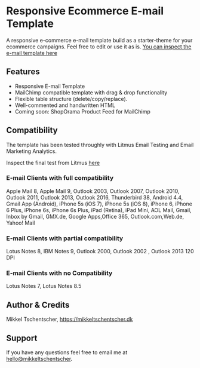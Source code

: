 # Responsive Ecommerce E-mail Template

A responsive e-commerce e-mail template build as a starter-theme for your ecommerce campaigns. Feel free to edit or use it as is. [You can inspect the e-mail template here](https://mikkeltschentscher.dk/hosting/shoporama/screenshot.png "Inspect the e-mail template")


## Features

* Responsive E-mail Template
* MailChimp compatible template with drag & drop functionality
* Flexible table structure (delete/copy/replace).
* Well-commented and handwritten HTML
* Coming soon: ShopOrama Product Feed for MailChimp

## Compatibility

The template has been tested throughly with Litmus Email Testing and Email Marketing Analytics.

Inspect the final test from Litmus [here](https://litmus.com/checklist/public/71477d5 "Inspect the e-mail template")

### E-mail Clients with full compatibility

Apple Mail 8, Apple Mail 9, Outlook 2003, Outlook 2007, Outlook 2010, Outlook 2011, Outlook 2013, Outlook 2016, Thunderbird 38, Android 4.4, Gmail App (Android), iPhone 5s (iOS 7), iPhone 5s (iOS 8), iPhone 6, iPhone 6 Plus, iPhone 6s, iPhone 6s Plus, iPad (Retina), iPad Mini, AOL Mail, Gmail, Inbox by Gmail, GMX.de, Google Apps,Office 365, Outlook.com,Web.de, Yahoo! Mail

### E-mail Clients with partial compatibility

Lotus Notes 8, IBM Notes 9, Outlook 2000, Outlook 2002 , Outlook 2013 120 DPI

### E-mail Clients with no Compatibility

Lotus Notes 7, Lotus Notes 8.5

## Author & Credits

Mikkel Tschentscher, https://mikkeltschentscher.dk

## Support

If you have any questions feel free to email me at [hello@mikkeltschentscher](mailto:hello@mikkeltschentscher.dk).
